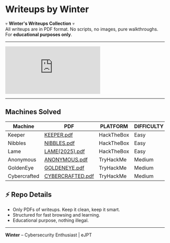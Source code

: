 # Writeups by Winter

💀 **Winter's Writeups Collection** 💀  
All writeups are in PDF format. No scripts, no images, pure walkthroughs.  
For **educational purposes only**.

---
<iframe src="https://tryhackme.com/api/v2/badges/public-profile?userPublicId=5139471" style='border:none;'></iframe>

---

## Machines Solved

| Machine  | PDF | PLATFORM | DIFFICULTY |
|----------|-----|----------|------------|
| Keeper   | [KEEPER.pdf](PDFs/KEEPER.pdf) | HackTheBox | Easy |
| Nibbles  | [NIBBLES.pdf](PDFs/NIBBLES.pdf) | HackTheBox | Easy |
| Lame     | [LAME(2025).pdf](PDFs/LAME(2025).pdf) | HackTheBox | Easy |
| Anonymous     | [ANONYMOUS.pdf](PDFs/ANONYMOUS.pdf) | TryHackMe | Medium |
| GoldenEye     | [GOLDENEYE.pdf](PDFs/GOLDENEYE.pdf) | TryHackMe | Medium |
| Cybercrafted     | [CYBERCRAFTED.pdf](PDFs/CYBERCRAFTED.pdf) | TryHackMe | Medium |

## ⚡ Repo Details

- Only PDFs of writeups. Keep it clean, keep it smart.  
- Structured for fast browsing and learning.  
- Educational purpose, nothing illegal.  

---

**Winter** – Cybersecurity Enthusiast | eJPT 
